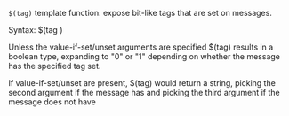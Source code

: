 `$(tag)` template function: expose bit-like tags that are set on
messages.

Syntax:
    $(tag <name-of-the-tag> <value-if-set> <value-if-unset>)

Unless the value-if-set/unset arguments are specified $(tag) results in a
boolean type, expanding to "0" or "1" depending on whether the message has
the specified tag set.

If value-if-set/unset are present, $(tag) would return a string, picking the
second argument <value-if-set> if the message has <tag> and picking the
third argument <value-if-unset> if the message does not have <tag>
